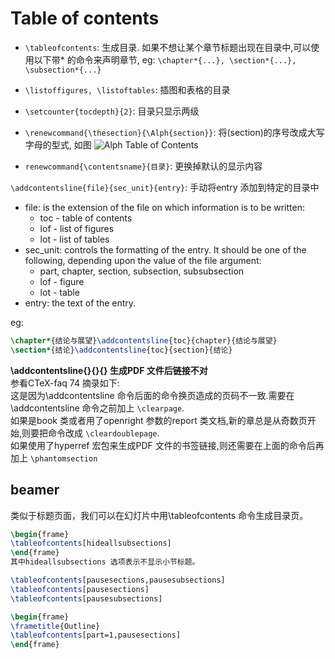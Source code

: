 # Table of contents
- `\tableofcontents`: 生成目录.
	如果不想让某个章节标题出现在目录中,可以使用以下带* 的命令来声明章节, eg: `\chapter*{...}, \section*{...}, \subsection*{...}`
- `\listoffigures, \listoftables`: 插图和表格的目录 

- `\setcounter{tocdepth}{2}`: 目录只显示两级
- `\renewcommand{\thesection}{\Alph{section}}`: 将(section)的序号改成大写字母的型式, 如图 ![Alph Table of Contents](http://i.imgbox.com/VPal8xXr.jpg)
- `renewcommand{\contentsname}{目录}`: 更换掉默认的显示内容

`\addcontentsline{file}{sec_unit}{entry}`: 手动将entry 添加到特定的目录中

- file: is the extension of the file on which information is to be written:
	- toc - table of contents
	- lof - list of figures
	- lot - list of tables
- sec_unit: controls the formatting of the entry. It should be one of the following, depending upon the value of the file argument:
	- part, chapter, section, subsection, subsubsection
	- lof - figure
	- lot - table
- entry: the text of the entry.

eg:
```Latex
\chapter*{结论与展望}\addcontentsline{toc}{chapter}{结论与展望}
\section*{结论}\addcontentsline{toc}{section}{结论}
```
**\addcontentsline{}{}{} 生成PDF 文件后链接不对**  
参看CTeX-faq 74 摘录如下:  
这是因为\addcontentsline 命令后面的命令换页造成的页码不一致.需要在\addcontentsline 命令之前加上 `\clearpage`.  
如果是book 类或者用了openright 参数的report 类文档,新的章总是从奇数页开始,则要把命令改成 `\cleardoublepage`.  
如果使用了hyperref 宏包来生成PDF 文件的书签链接,则还需要在上面的命令后再加上 `\phantomsection`

## beamer
类似于标题页面，我们可以在幻灯片中用\tableofcontents 命令生成目录页。
```Latex
\begin{frame}
\tableofcontents[hideallsubsections]
\end{frame}
其中hideallsubsections 选项表示不显示小节标题。

\tableofcontents[pausesections,pausesubsections]
\tableofcontents[pausesections]
\tableofcontents[pausesubsections]

\begin{frame}
\frametitle{Outline}
\tableofcontents[part=1,pausesections]
\end{frame}
```

